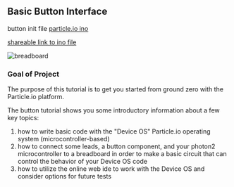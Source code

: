 ## Basic Button Interface

button init file [particle.io ino](https://build.particle.io/build/64dfe94718aef9001768ee46)

[shareable link to ino file](https://go.particle.io/shared_apps/64fe059c23d6c2000969eef1)

![breadboard](breadboard.JPG)

### Goal of Project 

The purpose of this tutorial is to get you started from ground zero with the Particle.io platform.

The button tutorial shows you some introductory information about a few key topics:

1. how to write basic code with the "Device OS" Particle.io operating system (microcontroller-based)
1. how to connect some leads, a button component, and your photon2 microcontroller to a breadboard in order to make a basic circuit that can control the behavior of your Device OS code
1. how to utilize the online web ide to work with the Device OS and consider options for future tests

